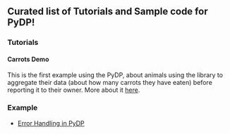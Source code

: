 
## Curated list of Tutorials and Sample code for PyDP!


### Tutorials

#### Carrots Demo

This is the first example using the PyDP, about animals using the library to aggregate their data (about how many carrots they have eaten) before reporting it to their owner. More about it [here](carrots_demo/README.md).


### Example

* [Error Handling in PyDP](Sample_code/error_handling.py)
